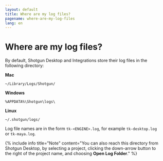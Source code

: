 ```yaml
---
layout: default
title: Where are my log files?
pagename: where-are-my-log-files
lang: en
---
```


# Where are my log files?

By default, Shotgun Desktop and Integrations store their log files in the following directory:

**Mac**

`~/Library/Logs/Shotgun/`

**Windows**

`%APPDATA%\Shotgun\logs\`

**Linux**

`~/.shotgun/logs/`

Log file names are in the form `tk-<ENGINE>.log`, for example `tk-desktop.log` or `tk-maya.log`.

{% include info title="Note" content="You can also reach this directory from Shotgun Desktop, by selecting a project, clicking the down-arrow 
button to the right of the project name, and choosing **Open Log Folder**." %}
